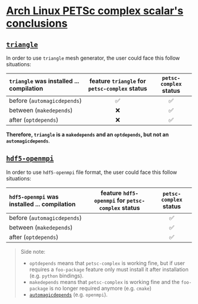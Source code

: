 # [Arch Linux PETSc complex scalar's conclusions](https://aur.archlinux.org/packages/petsc-complex)

## [`triangle`](https://aur.archlinux.org/packages/triangle)

In order to use `triangle` mesh generator, the user could face this follow situations:

| `triangle` was installed ... compilation | feature `triangle` for `petsc-complex` status | `petsc-complex` status |
| :--------------------------------------- | :-------------------------------------------: | :--------------------: |
| before (`automagicdepends`)              |                      ✅                       |           ✅           |
| between (`makedepends`)                  |                      ❌                       |           ✅           |
| after (`optdepends`)                     |                      ❌                       |           ✅           |

**Therefore, `triangle` is a `makedepends` and an `optdepends`, but not an `automagicdepends`**.

## [`hdf5-openmpi`](https://archlinux.org/packages/community/x86_64/hdf5-openmpi)

In order to use `hdf5-openmpi` file format, the user could face this follow situations:

| `hdf5-openmpi` was installed ... compilation | feature `hdf5-openmpi` for `petsc-complex` status | `petsc-complex` status |
| :------------------------------------------- | :-----------------------------------------------: | :--------------------: |
| before (`automagicdepends`)                  |                                                   |           ✅           |
| between (`makedepends`)                      |                                                   |           ✅           |
| after (`optdepends`)                         |                                                   |           ✅           |

<!-- **Therefore, `hdf5-openmpi` is a `makedepends` and an `optdepends`, but not an `automagicdepends`**. -->

> Side note:
>
> - `optdepends` means that `petsc-complex` is working fine, but if user requires a `foo-package` feature only must install it after installation (e.g. `python` bindings).
> - `makedepends` means that `petsc-complex` is working fine and the `foo-package` is no longer required anymore (e.g. `cmake`)
> - [`automagicdepends`](https://wiki.gentoo.org/wiki/Project:Quality_Assurance/Automagic_dependencies) (e.g. `openmpi`).

